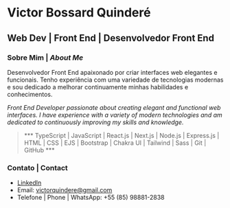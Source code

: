 # Victor Bossard Quinderé

## Web Dev | Front End | Desenvolvedor Front End

### Sobre Mim | *About Me*
Desenvolvedor Front End apaixonado por criar interfaces web elegantes e funcionais. Tenho experiência com uma variedade de tecnologias modernas e sou dedicado a melhorar continuamente minhas habilidades e conhecimentos.

*Front End Developer passionate about creating elegant and functional web interfaces. I have experience with a variety of modern technologies and am dedicated to continuously improving my skills and knowledge.*


> *** TypeScript | JavaScript | React.js | Next.js | Node.js | Express.js | HTML | CSS | EJS | Bootstrap | Chakra UI | Tailwind | Sass | Git | GitHub ***


### Contato | Contact
- [LinkedIn](https://www.linkedin.com/in/victorbossard/)
- Email: [victorquindere@gmail.com](mailto:victorquindere@gmail.com)
- Telefone | Phone | WhatsApp: +55 (85) 98881-2838
